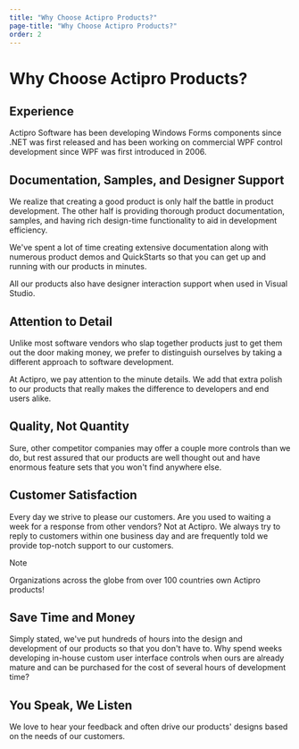 ```yaml
---
title: "Why Choose Actipro Products?"
page-title: "Why Choose Actipro Products?"
order: 2
---
```

# Why Choose Actipro Products?

## Experience

Actipro Software has been developing Windows Forms components since .NET was first released and has been working on commercial WPF control development since WPF was first introduced in 2006.

## Documentation, Samples, and Designer Support

We realize that creating a good product is only half the battle in product development.  The other half is providing thorough product documentation, samples, and having rich design-time functionality to aid in development efficiency.

We've spent a lot of time creating extensive documentation along with numerous product demos and QuickStarts so that you can get up and running with our products in minutes.

All our products also have designer interaction support when used in Visual Studio.

## Attention to Detail

Unlike most software vendors who slap together products just to get them out the door making money, we prefer to distinguish ourselves by taking a different approach to software development.

At Actipro, we pay attention to the minute details.  We add that extra polish to our products that really makes the difference to developers and end users alike.

## Quality, Not Quantity

Sure, other competitor companies may offer a couple more controls than we do, but rest assured that our products are well thought out and have enormous feature sets that you won't find anywhere else.

## Customer Satisfaction

Every day we strive to please our customers. Are you used to waiting a week for a response from other vendors?  Not at Actipro. We always try to reply to customers within one business day and are frequently told we provide top-notch support to our customers.

> [!NOTE]
> Organizations across the globe from over 100 countries own Actipro products!

## Save Time and Money

Simply stated, we've put hundreds of hours into the design and development of our products so that you don't have to.  Why spend weeks developing in-house custom user interface controls when ours are already mature and can be purchased for the cost of several hours of development time?

## You Speak, We Listen

We love to hear your feedback and often drive our products' designs based on the needs of our customers.
